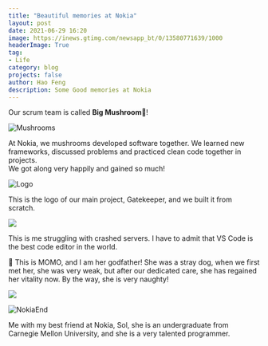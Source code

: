 ```yaml
---
title: "Beautiful memories at Nokia"
layout: post
date: 2021-06-29 16:20
image: https://inews.gtimg.com/newsapp_bt/0/13580771639/1000
headerImage: True
tag:
- Life
category: blog
projects: false
author: Hao Feng
description: Some Good memories at Nokia
---
```


Our scrum team is called **Big Mushroom**&#127812;!  

![Mushrooms]({{site.url}}/assets/images/nokia/mushrooms.jpg)

At Nokia, we mushrooms developed software together. We learned new frameworks, discussed problems and practiced clean code together in projects.  
We got along very happily and gained so much!

![Logo]({{site.url}}/assets/images/logoV13.jpg)

This is the logo of our main project, Gatekeeper, and we built it from scratch.

<div class="side-by-side">
    <div class="toleft">
        <img class="image" src="{{site.url}}/assets/images/nokia/me.jpg">
    </div>
    <div class="toright">
        <p>This is me struggling with crashed servers. I have to admit that VS Code is the best code editor in the world.</p>
    </div>
</div>

<div class="side-by-side">
    <div class="toleft">
        <p>&#128054; This is MOMO, and I am her godfather! She was a stray dog, when we first met her, she was very weak, but after our dedicated care, she has regained her vitality now. By the way, she is very naughty!</p>
    </div>
    <div class="toright">
        <img class="image" src="{{site.url}}/assets/images/nokia/momo.jpg">
    </div>
</div>

![NokiaEnd]({{site.url}}/assets/images/nokia/nokiaend.jpg)

Me with my best friend at Nokia, Sol, she is an undergraduate from Carnegie Mellon University, and she is a very talented programmer.

